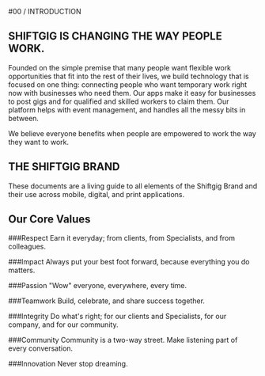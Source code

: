 #00 / INTRODUCTION

## SHIFTGIG IS CHANGING THE WAY PEOPLE WORK.

Founded on the simple premise that many people want flexible work opportunities that fit into the rest of their lives, we build technology that is focused on one thing: connecting people who want temporary work right now with businesses who need them. Our apps make it easy for businesses to post gigs and for qualified and skilled workers to claim them. Our platform helps with event management, and handles all the messy bits in between. 

We believe everyone benefits when people are empowered to work the way they want to work.

## THE SHIFTGIG BRAND
These documents are a living guide to all elements of the Shiftgig Brand and their use across mobile, digital, and print applications.

## Our Core Values

###Respect
Earn it everyday; from clients, from Specialists, and from colleagues.

###Impact
Always put your best foot forward, because everything you do matters.

###Passion
"Wow" everyone, everywhere, every time.

###Teamwork
Build, celebrate, and share success together.

###Integrity
Do what's right; for our clients and Specialists, for our company, and for our community.

###Community
Community is a two-way street. Make listening part of every conversation.

###Innovation
Never stop dreaming.
